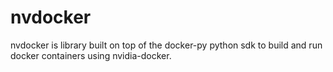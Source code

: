 # nvdocker

nvdocker is library built on top of the docker-py python sdk to build and run docker containers using nvidia-docker.

